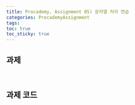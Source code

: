 ```yaml
---
title: Procademy, Assignment 05) 문자열 처리 연습
categories: ProcademyAssignment
tags: 
toc: true
toc_sticky: true
---
```


## **과제**


<br/>

## **과제 코드**

```c++

```

